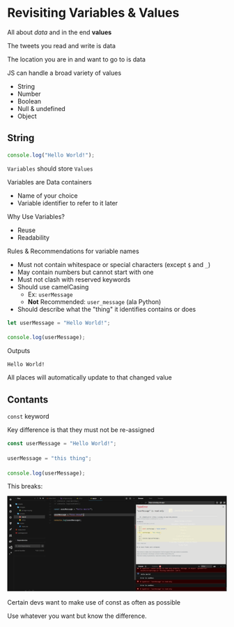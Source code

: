 # Revisiting Variables & Values

All about _data_ and in the end **values**

The tweets you read and write is data

The location you are in and want to go to is data

JS can handle a broad variety of values
* String
* Number
* Boolean
* Null & undefined
* Object

## String

```js
console.log("Hello World!");
```

`Variables` should store `Values`

Variables are Data containers
* Name of your choice
* Variable identifier to refer to it later

Why Use Variables?
* Reuse
* Readability

Rules & Recommendations for variable names
* Must not contain whitespace or special characters (except `$` and `_`)
* May contain numbers but cannot start with one
* Must not clash with reserved keywords
* Should use camelCasing
  * Ex: `userMessage`
  * **Not** Recommended: `user_message` (ala Python)
* Should describe what the "thing" it identifies contains or does

```js
let userMessage = "Hello World!";

console.log(userMessage);
```
Outputs
```
Hello World! 
```

All places will automatically update to that changed value

## Contants

`const` keyword

Key difference is that they must not be re-assigned

```js
const userMessage = "Hello World!";

userMessage = "this thing";

console.log(userMessage);
```

This breaks:

![const_break image](https://github.com/HarrisonWelch/ReactTheCompleteGuide2023/blob/main/Screenshots/const_break.png)

Certain devs want to make use of const as often as possible

Use whatever you want but know the difference.

